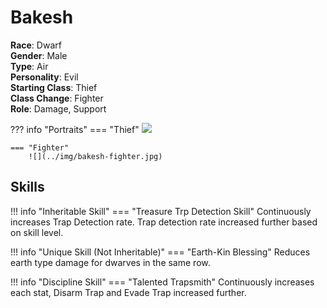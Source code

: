 # Bakesh

**Race**: Dwarf  
**Gender**: Male  
**Type**: Air  
**Personality**: Evil  
**Starting Class**: Thief  
**Class Change**: Fighter  
**Role**: Damage, Support

??? info "Portraits"
    === "Thief"
        ![](../img/bakesh-thief.jpg)

    === "Fighter"
        ![](../img/bakesh-fighter.jpg)

## Skills

!!! info "Inheritable Skill"
    === "Treasure Trp Detection Skill"
        Continuously increases Trap Detection rate. Trap detection rate increased further based on skill level.

!!! info "Unique Skill (Not Inheritable)"
    === "Earth-Kin Blessing"
        Reduces earth type damage for dwarves in the same row.

!!! info "Discipline Skill"
    === "Talented Trapsmith"
        Continuously increases each stat, Disarm Trap and Evade Trap increased further.